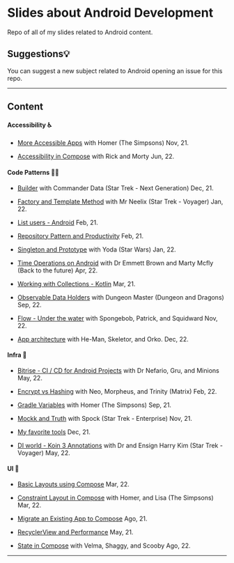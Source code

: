 # Slides about Android Development

Repo of all of my slides related to Android content.


## Suggestions💡

You can suggest a new subject related to Android opening an issue for this repo.

---

## Content

#### Accessibility ♿️

- [More Accessible Apps](./accessibility/more_accessibile_apps_android.pdf) with Homer (The Simpsons)
    Nov, 21.

- [Accessibility in Compose](./accessibility/accessibility_in_compose.pdf) with Rick and Morty
    Jun, 22.

#### Code Patterns 🧑‍💻

- [Builder](./code_patterns/builder_pattern.pdf) with Commander Data (Star Trek - Next Generation)
    Dec, 21.

- [Factory and Template Method](./code_patterns/factory_and_template_method%20_patterns.pdf) with Mr Neelix (Star Trek - Voyager)
    Jan, 22.

- [List users - Android](./code_patterns/list_users_android%20.pdf)
    Feb, 21.

- [Repository Pattern and Productivity](./code_patterns/repository_pattern_and_productivity.pdf)
    Feb, 21.

- [Singleton and Prototype](./code_patterns/singleton_and_prototype_patterns.pdf) with Yoda (Star Wars)
    Jan, 22.

- [Time Operations on Android](./code_patterns/time_operations_on_android.pdf) with Dr Emmett Brown and Marty Mcfly (Back to the future)
    Apr, 22.

- [Working with Collections - Kotlin](./code_patterns/working_with_collections_kotlin.pdf)
    Mar, 21.

- [Observable Data Holders](./code_patterns/observable_data_holders.pdf) with Dungeon Master (Dungeon and Dragons)
    Sep, 22.

- [Flow - Under the water](./code_patterns/flow_under_the_water.pdf) with Spongebob, Patrick, and Squidward
    Nov, 22.

- [App architecture](./code_patterns/app_architecture.pdf) with He-Man, Skeletor, and Orko.
    Dec, 22.

#### Infra 📐

- [Bitrise - CI / CD for Android Projects](./infra/bitrise_cicd_for_android_projects.pdf) with Dr Nefario, Gru, and Minions
    May, 22.

- [Encrypt vs Hashing](./infra/encrypt_vs_hashing.pdf) with Neo, Morpheus, and Trinity (Matrix)
    Feb, 22.

- [Gradle Variables](./infra/gradle_variables.pdf) with Homer (The Simpsons)
    Sep, 21.

- [Mockk and Truth](./infra/mockk_and_truth.pdf) with Spock (Star Trek - Enterprise)
    Nov, 21.

- [My favorite tools](./infra/my_favorite_tools_moro.pdf)
    Dec, 21.

- [DI world - Koin 3 Annotations](./infra/di_world_koin3_annotations.pdf) with Dr and Ensign Harry Kim (Star Trek - Voyager)
    May, 22.

#### UI 🎨

- [Basic Layouts using Compose](./ui/basic_layouts_using_compose.pdf)
    Mar, 22.

- [Constraint Layout in Compose](./ui/constraint_layout_in_compose.pdf) with Homer, and Lisa (The Simpsons)
    Mar, 22.

- [Migrate an Existing App to Compose](./ui/migrate_an_existing_app_to_compose.pdf)
    Ago, 21.

- [RecyclerView and Performance](./ui/recycler_view_and_performance.pdf)
    May, 21.

- [State in Compose](./ui/state_in_compose.pdf) with Velma, Shaggy, and Scooby
    Ago, 22.
---